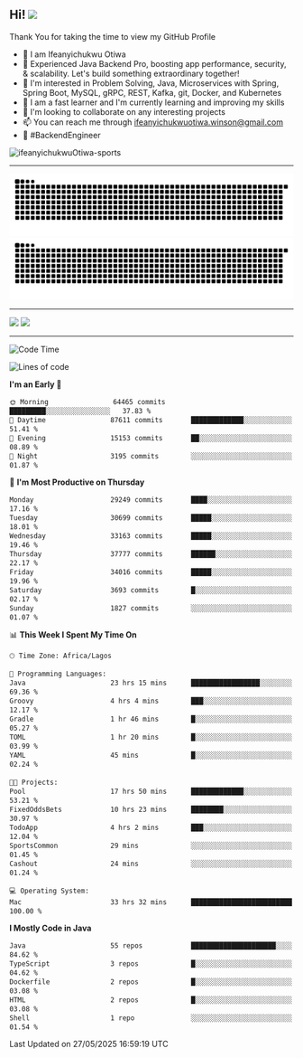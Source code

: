 <!-- BLOG-POST-LIST:START --><!-- BLOG-POST-LIST:END -->

## Hi! <img src="https://media.giphy.com/media/hvRJCLFzcasrR4ia7z/giphy.gif" width="4%"> 

Thank You for taking the time to view my GitHub Profile

- 👋 I am Ifeanyichukwu Otiwa
- 🚀 Experienced Java Backend Pro, boosting app performance, security, & scalability. Let's build something extraordinary together!
- 👀 I'm interested in Problem Solving, Java, Microservices with Spring, Spring Boot, MySQL, gRPC, REST, Kafka, git, Docker, and Kubernetes
- 🌱 I am a fast learner and I'm currently learning and improving my skills
- 💞️ I'm looking to collaborate on any interesting projects
- 📫 You can reach me through ifeanyichukwuotiwa.winson@gmail.com
- 🚀 #BackendEngineer

<p align="left" marginTop="10px"> <img src="https://komarev.com/ghpvc/?username=ifeanyichukwuOtiwa-sports&label=Profile%20views&color=0e75b6&style=for-the-badge" alt="ifeanyichukwuOtiwa-sports" /> </p>

***

<!--🐍📈SNAKEGRAPH / 🌐WEBSITE: https://github.com/Platane/snk -->
![github contribution grid snake animation](https://raw.githubusercontent.com/ifeanyichukwuOtiwa-sports/ifeanyichukwuOtiwa-sports/output/github-contribution-grid-snake-dark.svg#gh-dark-mode-only)![github contribution grid snake animation](https://raw.githubusercontent.com/ifeanyichukwuOtiwa-sports/ifeanyichukwuOtiwa-sports/output/github-contribution-grid-snake.svg#gh-light-mode-only)

***

<p float="left">
  <img float="left" src="https://github-readme-stats.vercel.app/api?username=ifeanyichukwuOtiwa-sports&count_private=true&include_all_commits=true&theme=react&show_icons=true" />
  <img float="right" src="https://github-readme-stats.vercel.app/api/top-langs/?username=ifeanyichukwuOtiwa-sports&layout=compact&show_icons=true&theme=react" /> 
</p>

***



<!--START_SECTION:waka-->
![Code Time](http://img.shields.io/badge/Code%20Time-3%2C747%20hrs%2051%20mins-blue)

![Lines of code](https://img.shields.io/badge/From%20Hello%20World%20I%27ve%20Written-49.3%20million%20lines%20of%20code-blue)

**I'm an Early 🐤** 

```text
🌞 Morning                64465 commits       █████████░░░░░░░░░░░░░░░░   37.83 % 
🌆 Daytime                87611 commits       █████████████░░░░░░░░░░░░   51.41 % 
🌃 Evening                15153 commits       ██░░░░░░░░░░░░░░░░░░░░░░░   08.89 % 
🌙 Night                  3195 commits        ░░░░░░░░░░░░░░░░░░░░░░░░░   01.87 % 
```
📅 **I'm Most Productive on Thursday** 

```text
Monday                   29249 commits       ████░░░░░░░░░░░░░░░░░░░░░   17.16 % 
Tuesday                  30699 commits       █████░░░░░░░░░░░░░░░░░░░░   18.01 % 
Wednesday                33163 commits       █████░░░░░░░░░░░░░░░░░░░░   19.46 % 
Thursday                 37777 commits       ██████░░░░░░░░░░░░░░░░░░░   22.17 % 
Friday                   34016 commits       █████░░░░░░░░░░░░░░░░░░░░   19.96 % 
Saturday                 3693 commits        █░░░░░░░░░░░░░░░░░░░░░░░░   02.17 % 
Sunday                   1827 commits        ░░░░░░░░░░░░░░░░░░░░░░░░░   01.07 % 
```


📊 **This Week I Spent My Time On** 

```text
🕑︎ Time Zone: Africa/Lagos

💬 Programming Languages: 
Java                     23 hrs 15 mins      █████████████████░░░░░░░░   69.36 % 
Groovy                   4 hrs 4 mins        ███░░░░░░░░░░░░░░░░░░░░░░   12.17 % 
Gradle                   1 hr 46 mins        █░░░░░░░░░░░░░░░░░░░░░░░░   05.27 % 
TOML                     1 hr 20 mins        █░░░░░░░░░░░░░░░░░░░░░░░░   03.99 % 
YAML                     45 mins             █░░░░░░░░░░░░░░░░░░░░░░░░   02.24 % 

🐱‍💻 Projects: 
Pool                     17 hrs 50 mins      █████████████░░░░░░░░░░░░   53.21 % 
FixedOddsBets            10 hrs 23 mins      ████████░░░░░░░░░░░░░░░░░   30.97 % 
TodoApp                  4 hrs 2 mins        ███░░░░░░░░░░░░░░░░░░░░░░   12.04 % 
SportsCommon             29 mins             ░░░░░░░░░░░░░░░░░░░░░░░░░   01.45 % 
Cashout                  24 mins             ░░░░░░░░░░░░░░░░░░░░░░░░░   01.24 % 

💻 Operating System: 
Mac                      33 hrs 32 mins      █████████████████████████   100.00 % 
```

**I Mostly Code in Java** 

```text
Java                     55 repos            █████████████████████░░░░   84.62 % 
TypeScript               3 repos             █░░░░░░░░░░░░░░░░░░░░░░░░   04.62 % 
Dockerfile               2 repos             █░░░░░░░░░░░░░░░░░░░░░░░░   03.08 % 
HTML                     2 repos             █░░░░░░░░░░░░░░░░░░░░░░░░   03.08 % 
Shell                    1 repo              ░░░░░░░░░░░░░░░░░░░░░░░░░   01.54 % 
```




 Last Updated on 27/05/2025 16:59:19 UTC
<!--END_SECTION:waka-->

<!--
<p align="center">
![trophy](https://github-profile-trophy.vercel.app/?username=ifeanyichukwuOtiwa-sports&theme=onedark) (https://github.com/ryo-ma/github-profile-trophy)
</p>
-->

<!---
ifeanyi-otiwa/ifeanyi-otiwa is a ✨ special ✨ repository because its `README.md` (this file) appears on your GitHub profile.
You can click the Preview link to take a look at your changes.
--->
